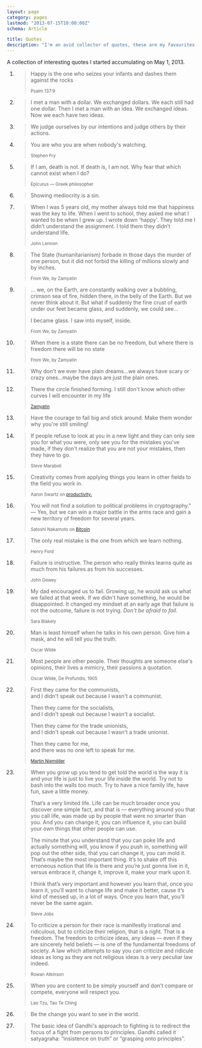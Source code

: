 ```yaml
---
layout: page
category: pages
lastmod: "2013-07-15T10:00:00Z"
schema: Article

title: Quotes
description: "I'm an avid collector of quotes, these are my favourites."
---
```

<p class='lead'>A collection of interesting quotes I started accumulating <time class="timeago" datetime="2013-05-01T00:00:00Z">on May 1, 2013</time>.</p>

<ol id="all-quotes">

<li><blockquote><p>
Happy is the one who seizes your infants and dashes them against the rocks
</p><small>Psalm 137:9</small>
</blockquote></li>

<li><blockquote><p>
I met a man with a dollar. We exchanged dollars. We each still had one dollar. Then I met a man with an idea. We exchanged ideas. Now we each have two ideas.
</p></blockquote></li>

<li><blockquote><p>
We judge ourselves by our intentions and judge others by their actions.
</p></blockquote></li>

<li><blockquote><p>
You are who you are when nobody's watching.
</p><small>Stephen Fry</small>
</blockquote></li>

<li><blockquote><p>
If I am, death is not. If death is, I am not. Why fear that which cannot exist when I do?
</p><small>Epicurus — Greek philosopher</small>
</blockquote></li>

<li><blockquote><p>
Showing mediocrity is a sin.
</p></blockquote></li>

<li><blockquote><p>
When I was 5 years old, my mother always told me that happiness was the key to life. When I went to school, they asked me what I wanted to be when I grew up. I wrote down 'happy'. They told me I didn’t understand the assignment. I told them they didn’t understand life.
</p><small>John Lennon</small>
</blockquote></li>

<li><blockquote><p>
The State (humanitarianism) forbade in those days the murder of one person, but it did not forbid the killing of millions slowly and by inches.
</p><small>From We, by Zamyatin</small>
</blockquote></li>

<li><blockquote><p>
… we, on the Earth, are constantly walking over a bubbling, crimson sea of fire, hidden there, in the belly of the Earth. But we never think about it. But what if suddenly the fine crust of earth under our feet became glass, and suddenly, we could see…</p>

<p>I became glass. I saw into myself, inside.</p>
<small>From We, by Zamyatin</small>
</blockquote></li>

<li><blockquote><p>
When there is a state there can be no freedom, but where there is freedom there will be no state
</p><small>From We, by Zamyatin</small>
</blockquote></li>

<li><blockquote><p>
Why don't we ever have plain dreams…we always have scary or crazy ones…maybe the days are just the plain ones.
</p></blockquote></li>

<!-- Zamyatin: Так замкнулся круг. Еще не знаю, не вижу, какие кривые в моей жизни дальше. -->
<li><blockquote><p>
There the circle finished forming. I still don't know which other curves I will encounter in my life
</p><small><a href="https://en.wikipedia.org/wiki/Yevgeny_Zamyatin">Zamyatin</a></small>
</blockquote></li>

<li><blockquote><p>
Have the courage to fail big and stick around. Make them wonder why you're still smiling!
<!-- https://gs1.wac.edgecastcdn.net/8019B6/data.tumblr.com/2f140d3e404e6c0d5124477429776d5f/tumblr_mnf5azwns31rof24yo1_500.gif -->
</p></blockquote></li>

<li><blockquote><p>
If people refuse to look at you in a new light and they can only see you for what you were, only see you for the mistakes you've made, if they don't realize that you are not your mistakes, then they have to go.
</p><small>Steve Maraboli</small>
</blockquote></li>

<li><blockquote><p>
Creativity comes from applying things you learn in other fields to the field you work in.
</p><small>Aaron Swartz on <a href="http://www.aaronsw.com/weblog/productivity">productivity.</a></small>
</blockquote></li>

<li><blockquote><p>
You will not find a solution to political problems in cryptography." — Yes, but we can win a major battle in the arms race and gain a new territory of freedom for several years.
</p><small>Satoshi Nakamoto on <a href="http://www.mail-archive.com/cryptography@metzdowd.com/msg09971.html">Bitcoin</a></small>
</blockquote></li>

<li><blockquote><p>
The only real mistake is the one from which we learn nothing.
</p><small>Henry Ford</small>
</blockquote></li>

<li><blockquote><p>
Failure is instructive. The person who really thinks learns quite as much from his failures as from his successes.
</p><small>John Dewey</small>
</blockquote></li>

<li><blockquote><p>
My dad encouraged us to fail. Growing up, he would ask us what we failed at that week. If we didn't have something, he would be disappointed. It changed my mindset at an early age that failure is not the outcome, failure is not trying. <em>Don't be afraid to fail.</em>
</p><small>Sara Blakely</small>
</blockquote></li>

<li><blockquote><p>
Man is least himself when he talks in his own person. Give him a mask, and he will tell you the truth.
</p><small>Oscar Wilde</small>
</blockquote></li>

<li><blockquote><p>
Most people are other people. Their thoughts are someone else's opinions, their lives a mimicry, their passions a quotation. 
</p><small>Oscar Wilde, De Profundis, 1905</small>
</blockquote></li>

<li><blockquote>
<p>First they came for the communists,<br>
and I didn't speak out because I wasn't a communist.</p>
<p>Then they came for the socialists,<br>
and I didn't speak out because I wasn't a socialist.</p>
<p>Then they came for the trade unionists,<br>
and I didn't speak out because I wasn't a trade unionist.</p>
<p>Then they came for me,<br>
and there was no one left to speak for me.</p>
<small><a href="https://en.wikipedia.org/wiki/First_they_came" title="First they came…">Martin Niemöller</a></small>
</blockquote></li>

<li><blockquote>
<p>When you grow up you tend to get told the world is the way it is and your life is just to live your life inside the world. Try not to bash into the walls too much. Try to have a nice family life, have fun, save a little money.</p>

<p>That’s a very limited life. Life can be much broader once you discover one simple fact, and that is — everything around you that you call life, was made up by people that were no smarter than you. And you can change it, you can influence it, you can build your own things that other people can use.</p>

<p>The minute that you understand that you can poke life and actually something will, you know if you push in, something will pop out the other side, that you can change it, you can mold it. That’s maybe the most important thing. It’s to shake off this erroneous notion that life is there and you’re just gonna live in it, versus embrace it, change it, improve it, make your mark upon it.</p>

<p>I think that’s very important and however you learn that, once you learn it, you’ll want to change life and make it better, cause it’s kind of messed up, in a lot of ways. Once you learn that, you’ll never be the same again.</p>
<small>Steve Jobs</small>
</blockquote></li>

<li><blockquote><p>
To criticize a person for their race is manifestly irrational and ridiculous, but to criticize their religion, that is a right. That is a freedom. The freedom to criticize ideas, any ideas — even if they are sincerely held beliefs — is one of the fundamental freedoms of society. A law which attempts to say you can criticize and ridicule ideas as long as they are not religious ideas is a very peculiar law indeed.
</p><small>Rowan Atkinson</small>
</blockquote></li>

<li><blockquote><p>
When you are content to be simply yourself and don’t compare or compete, everyone will respect you.
</p><small>Lao Tzu, Tao Te Ching</small>
</blockquote></li>

<li><blockquote><p>
Be the change you want to see in the world.
</p></blockquote></li>

<li><blockquote><p>
The basic idea of Gandhi's approach to fighting is to redirect the focus of a fight from persons to principles. Gandhi called it satyagraha: “insistence on truth” or “grasping onto principles”.
</p></blockquote></li>

<!--
	Uncited
<li><blockquote><p>
</p></blockquote></li>

	Cited
<li><blockquote><p>
</p><small></small>
</blockquote></li>
-->


</ol>
